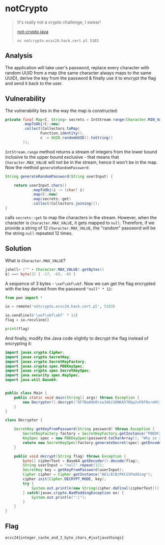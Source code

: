 # notCrypto

> It's really not a crypto challenge, I swear!
>
> [not-crypto.java](https://hack.cert.pl/files/not-crypto-c3f82ac94591ea6540fc1f5956ca8f6687084da3.java)
>
> `nc notcrypto.ecsc24.hack.cert.pl 5103`


## Analysis
The application will take user's password, replace every character with random UUID from a map (the same character always maps to the same UUID), derive the key from the password & finally use it to encrypt the flag and send it back to the user.

## Vulnerability
The vulnerability lies in the way the map is constructed:
```java
private final Map<C, String> secrets = IntStream.range(Character.MIN_VALUE, Character.MAX_VALUE)
        .mapToObj(C::new)
        .collect(Collectors.toMap(
                Function.identity(),
                c -> UUID.randomUUID().toString()
        ));
```
`IntStream.range` method returns a stream of integers from the lower bound inclusive to the upper bound exclusive - that means that `Character.MAX_VALUE` will not be in the stream, hence it won't be in the map. Now the method `generateRandomPassword`:
```java
String generateRandomPassword(String userInput) {

    return userInput.chars()
            .mapToObj(i -> (char) i)
            .map(C::new)
            .map(secrets::get)
            .collect(Collectors.joining());
}
```
calls `secrets::get` to map the characters in the stream. However, when the character is `Character.MAX_VALUE`, it gets mapped to `null`. Therefore, if we provide a string of 12 `Character.MAX_VALUE`, the "random" password will be the string `null` repeated 12 times.

## Solution
What is `Character.MAX_VALUE`?
```java
jshell> ("" + Character.MAX_VALUE).getBytes()
$1 ==> byte[3] { -17, -65, -65 }
```
A sequence of 3 bytes - `\xef\xbf\xbf`. Now we can get the flag encrypted with the key derived from the password `"null" * 12`:
```python
from pwn import *

io = remote('notcrypto.ecsc24.hack.cert.pl', 5103)

io.sendline(b'\xef\xbf\xbf' * 12)
flag = io.recvline()

print(flag)
```
And finally, modify the Java code slightly to decrypt the flag instead of encrypting it:
```java
import javax.crypto.Cipher;
import javax.crypto.SecretKey;
import javax.crypto.SecretKeyFactory;
import javax.crypto.spec.PBEKeySpec;
import javax.crypto.spec.SecretKeySpec;
import java.security.spec.KeySpec;
import java.util.Base64;


public class Main {
    public static void main(String[] args) throws Exception {
        new Decryptor().decrypt("GF7BaA0U0rzw3mEz1DNKA57Dbp2sP8fNsrm9t33scB5yOUOfpXTqSf75v1UsNt/47f0ueiBTlVA0Sn5OOauzSw==");
    }
}

class Decryptor {

    SecretKey getKeyFromPassword(String password) throws Exception {
        SecretKeyFactory factory = SecretKeyFactory.getInstance("PBKDF2WithHmacSHA256");
        KeySpec spec = new PBEKeySpec(password.toCharArray(), "Why so salty?".getBytes(), 65536, 256);
        return new SecretKeySpec(factory.generateSecret(spec).getEncoded(), "AES");
    }

    public void decrypt(String flag) throws Exception {
        byte[] cipherText = Base64.getDecoder().decode(flag);
        String userInput = "null".repeat(12);
        SecretKey key = getKeyFromPassword(userInput);
        Cipher cipher = Cipher.getInstance("AES/ECB/PKCS5Padding");
        cipher.init(Cipher.DECRYPT_MODE, key);
        try {
            System.out.println(new String(cipher.doFinal(cipherText)));
        } catch(javax.crypto.BadPaddingException ex) {
            System.out.println(":|");
        }
    }
}
```

## Flag
`ecsc24{integer_cache_and_2_byte_chars_#justjavathings}`